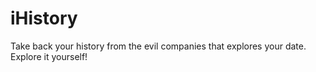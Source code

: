 iHistory
========

Take back your history from the evil companies that explores your date. Explore it yourself!
